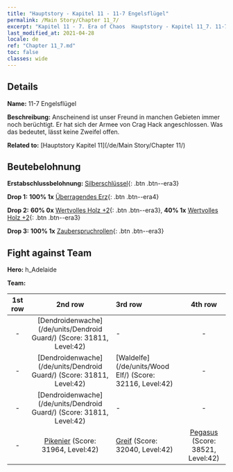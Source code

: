 ```yaml
---
title: "Hauptstory - Kapitel 11 - 11-7 Engelsflügel"
permalink: /Main Story/Chapter 11_7/
excerpt: "Kapitel 11 - 7. Era of Chaos  Hauptstory - Kapitel 11_7. 11-7 Engelsflügel"
last_modified_at: 2021-04-28
locale: de
ref: "Chapter 11_7.md"
toc: false
classes: wide
---
```


## Details

 **Name:** 11-7 Engelsflügel

 **Beschreibung:** Anscheinend ist unser Freund in manchen Gebieten immer noch berüchtigt. Er hat sich der Armee von Crag Hack angeschlossen. Was das bedeutet, lässt keine Zweifel offen.

 **Related to:** [Hauptstory Kapitel 11](/de/Main Story/Chapter 11/)

## Beutebelohnung

 **Erstabschlussbelohnung:** [Silberschlüssel](/ItemsDE/con_693/){: .btn .btn--era3}

 **Drop 1:** **100% 1x** [Überragendes Erz](/ItemsDE/mat_33/){: .btn .btn--era4}

 **Drop 2:** **60% 0x** [Wertvolles Holz +2](/ItemsDE/mat_27/){: .btn .btn--era3}, **40% 1x** [Wertvolles Holz +2](/ItemsDE/mat_27/){: .btn .btn--era3}

 **Drop 3:** **100% 1x** [Zauberspruchrollen](/ItemsDE/con_694/){: .btn .btn--era3}


## Fight against Team
 **Hero:** h_Adelaide

 **Team:**


  | 1st row | 2nd row | 3rd row | 4th row |
  |:----:|:----:|:----|:----:|
  | - | [Dendroidenwache](/de/units/Dendroid Guard/) (Score: 31811, Level:42)  | - | - |
  | - | [Dendroidenwache](/de/units/Dendroid Guard/) (Score: 31811, Level:42)  | [Waldelfe](/de/units/Wood Elf/) (Score: 32116, Level:42)  | - |
  | - | [Dendroidenwache](/de/units/Dendroid Guard/) (Score: 31811, Level:42)  | - | - |
  | - | [Pikenier](/de/units/Pikeman/) (Score: 31964, Level:42)  | [Greif](/de/units/Griffin/) (Score: 32040, Level:42)  | [Pegasus](/de/units/Pegasus/) (Score: 38521, Level:42)  |


